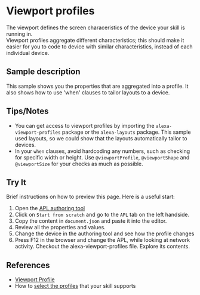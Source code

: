 # Viewport profiles

The viewport defines the screen characeristics of the device your skill is running in.  
Viewport profiles aggregate different characteristics; this should make it easier for you to code to device with similar characteristics, instead of each individual device.

## Sample description

This sample shows you the properties that are aggregated into a profile.
It also shows how to use 'when' clauses to tailor layouts to a device.

## Tips/Notes

- You can get access to viewport profiles by importing the `alexa-viewport-profiles` package or the `alexa-layouts` package. This sample used layouts, so we could show that the layouts automatically tailor to devices.
- In your `when` clauses, avoid hardcoding any numbers, such as checking for specific width or height. Use `@viewportProfile`,  `@viewportShape` and `@viewportSize` for your checks as much as possible.

## Try It

Brief instructions on how to preview this page.  Here is a useful start:

1. Open the [APL authoring tool](https://developer.amazon.com/alexa/console/ask/displays)
1. Click on `Start from scratch` and go to the `APL` tab on the left handside.
1. Copy the content in `document.json` and paste it into the editor.
1. Review all the properties and values.
1. Change the device in the authoring tool and see how the profile changes
1. Press F12 in the browser and change the APL, while looking at network activity. Checkout the alexa-viewport-profiles file. Explore its contents.

## References

- [Viewport Profile](https://developer.amazon.com/docs/alexa-presentation-language/apl-alexa-viewport-profiles-package.html)
- How to [select the profiles](https://developer.amazon.com/docs/alexa-presentation-language/apl-select-the-viewport-profiles-your-skill-supports.html) that your skill supports
